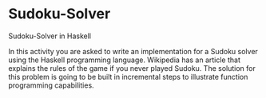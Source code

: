 # Sudoku-Solver
Sudoku-Solver in Haskell

In this activity you are asked to write an implementation for a Sudoku solver using the Haskell programming language.  Wikipedia has an article that explains the rules of the game if you never played Sudoku.  The solution for this problem is going to be built in incremental steps to illustrate function programming capabilities.
